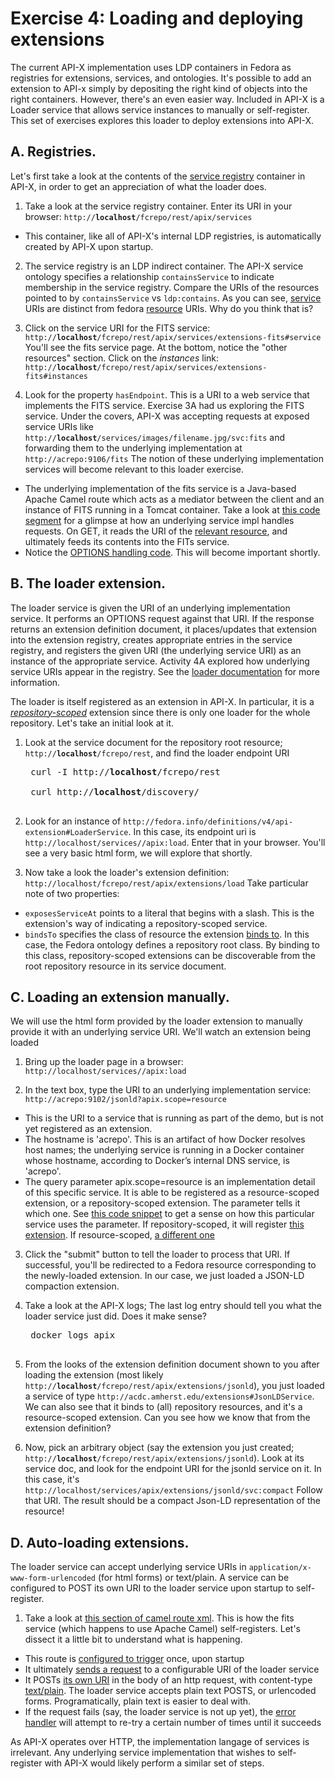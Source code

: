 # Exercise 4: Loading and deploying extensions

The current API-X implementation uses LDP containers in Fedora as registries for extensions, services, and ontologies.  It's possible to add an extension to API-x simply by depositing the right kind of objects into the right containers.  However, there's an even easier way.  Included in API-X is a Loader service that allows service instances to manually or self-register.  This set of exercises explores this loader to deploy extensions into API-X.

## A. Registries.  
Let's first take a look at the contents of the [service registry](https://github.com/fcrepo4-labs/fcrepo-api-x/blob/master/src/site/markdown/service-discovery-and-binding.md#service-registry) container in API-X, in order to get an appreciation of what the loader does.  

1. Take a look at the service registry container.  Enter its URI in your browser: <code>http://<b>localhost</b>/fcrepo/rest/apix/services</code>
  * This container, like all of API-X's internal LDP registries, is automatically created by API-X upon startup.  

2. The service registry is an LDP indirect container.  The API-X service ontology specifies a relationship `containsService` to indicate membership in the service registry.  Compare the URIs of the resources pointed to by `containsService` vs `ldp:contains`.  As you can see, [service](https://github.com/fcrepo4-labs/fcrepo-api-x/blob/master/src/site/markdown/service-discovery-and-binding.md#apixservice) URIs are distinct from fedora [resource](http://fedora.info/definitions/v4/2016/10/18/repository#Resource) URIs.  Why do you think that is?

3. Click on the service URI for the FITS service: <code>http://**localhost**/fcrepo/rest/apix/services/extensions-fits#service</code>
You'll see the fits service page.  At the bottom, notice the "other resources" section.  Click on the _instances_ link:
<code>http://**localhost**/fcrepo/rest/apix/services/extensions-fits#instances</code>

4. Look for the property `hasEndpoint`.  This is a URI to a web service that implements the FITS service.  Exercise 3A had us exploring the FITS service.  Under the covers, API-X was accepting requests at exposed service URIs like
<code>http://**localhost**/services/images/filename.jpg/svc:fits</code> and forwarding them to the underlying implementation at
`http://acrepo:9106/fits` The notion of these underlying implementation services will become relevant to this loader exercise.
  * The underlying implementation of the fits service is a Java-based Apache Camel route which acts as a mediator between the client and an instance of FITS running in a Tomcat container.  Take a look at [this code segment](https://github.com/birkland/repository-extension-services/blob/apix-demo/acrepo-exts-fits/src/main/java/edu/amherst/acdc/exts/fits/FitsRouter.java#L49-L62) for a glimpse at how an underlying service impl handles requests.  On GET, it reads the URI of the [relevant resource](https://github.com/fcrepo4-labs/fcrepo-api-x/blob/master/src/site/markdown/uris-in-apix.md#resource-scoped-services), and ultimately feeds its contents into the FITs service.
  * Notice the [OPTIONS handling code](https://github.com/fcrepo4-labs/fcrepo-api-x/blob/master/src/site/markdown/uris-in-apix.md#resource-scoped-services).  This will become important shortly.
  
## B. The loader extension.  
The loader service is given the URI of an underlying implementation service.  It performs an OPTIONS request against that URI.  If the response returns an extension definition document, it places/updates that extension into the extension registry, creates appropriate entries in the service registry, and registers the given URI (the underlying service URI) as an instance of the appropriate service.  Activity 4A explored how underlying service URIs appear in the registry.  See the [loader documentation](https://github.com/fcrepo4-labs/fcrepo-api-x/tree/master/fcrepo-api-x-loader) for more information.

The loader is itself registered as an extension in API-X.  In particular, it is a _[repository-scoped](https://github.com/fcrepo4-labs/fcrepo-api-x/blob/master/src/site/markdown/uris-in-apix.md#repository-scoped-services)_ extension since there is only one loader for the whole repository.  Let's take an initial look at it.

1. Look at the service document for the repository root resource; <code>http://<b>localhost</b>/fcrepo/rest</code>, and find the loader endpoint URI
    <pre>
    curl -I http://<b>localhost</b>/fcrepo/rest
    
    curl http://<b>localhost</b>/discovery/
    </pre>
        
2. Look for an instance of `http://fedora.info/definitions/v4/api-extension#LoaderService`.  In this case, its endpoint uri is <code>http://localhost/services//apix:load</code>.  Enter that in your browser.  You'll see a very basic html form, we will explore that shortly.

3. Now take a look the loader's extension definition: `http://localhost/fcrepo/rest/apix/extensions/load`
Take particular note of two properties:
  * `exposesServiceAt` points to a literal that begins with a slash.  This is the extension's way of indicating a repository-scoped service.
  * `bindsTo` specifies the class of resource the extension [binds to](https://github.com/fcrepo4-labs/fcrepo-api-x/blob/master/src/site/markdown/extension-definition-and-binding.md#extension-binding).  In this case, the Fedora ontology defines a repository root class.  By binding to this class, repository-scoped extensions can be discoverable from the root repository resource in its service document. 

## C. Loading an extension manually.  
We will use the html form provided by the loader extension to manually provide it with an underlying service URI.  We'll watch an extension being loaded

1. Bring up the loader page in a browser: <code>http://localhost/services//apix:load</code>

2. In the text box, type the URI to an underlying implementation service: `http://acrepo:9102/jsonld?apix.scope=resource`
  * This is the URI to a service that is running as part of the demo, but is not yet registered as an extension. 
  * The hostname is 'acrepo'.  This is an artifact of how Docker resolves host names; the underlying service is running in a Docker container whose hostname, according to Docker’s internal DNS service, is 'acrepo'.  
  * The query parameter apix.scope=resource is an implementation detail of this specific service.  It is able to be registered as a resource-scoped extension, or a repository-scoped extension.  The parameter tells it which one.  See [this code snippet](https://github.com/birkland/repository-extension-services/blob/apix-demo/acrepo-exts-jsonld/src/main/java/edu/amherst/acdc/exts/jsonld/EventRouter.java#L55-L59) to get a sense on how this particular service uses the parameter.  If repository-scoped, it will register [this extension](https://github.com/birkland/repository-extension-services/blob/apix-demo/acrepo-exts-jsonld/src/main/resources/options.ttl).  If resource-scoped, [a different one](https://github.com/birkland/repository-extension-services/blob/apix-demo/acrepo-exts-jsonld/src/main/resources/options_resource.ttl) 

3. Click the "submit" button to tell the loader to process that URI.  If successful, you'll be redirected to a Fedora resource corresponding to the newly-loaded extension.  In our case, we just loaded a JSON-LD compaction extension.

4. Take a look at the API-X logs; The last log entry should tell you what the loader service just did.  Does it make sense?
    <pre>
    docker logs apix
    </pre>

5. From the looks of the extension definition document shown to you after loading the extension (most likely <code>http://**localhost**/fcrepo/rest/apix/extensions/jsonld</code>), you just loaded a service of type
`http://acdc.amherst.edu/extensions#JsonLDService`.  We can also see that it binds to (all) repository resources, and it's a resource-scoped extension.  Can you see how we know that from the extension definition?

6. Now, pick an arbitrary object (say the extension you just created; <code>http://**localhost**/fcrepo/rest/apix/extensions/jsonld</code>).  Look at its service doc, and look for the endpoint URI for the jsonld service on it.  In this case, it's <code>http://localhost/services/apix/extensions/jsonld/svc:compact</code>
Follow that URI.  The result should be a compact Json-LD representation of the resource!

## D. Auto-loading extensions.  
The loader service can accept underlying service URIs in `application/x-www-form-urlencoded` (for html forms) or text/plain.  A service can be configured to POST its own URI to the loader service upon startup to self-register.

1. Take a look at [this section of camel route xml](https://github.com/birkland/repository-extension-services/blob/apix-demo/acrepo-exts-fits/src/main/resources/OSGI-INF/blueprint/fits-service.xml#L30-L54).  This is how the fits service (which happens to use Apache Camel) self-registers.  Let's dissect it a little bit to understand what is happening.
  * This route is [configured to trigger](https://github.com/birkland/repository-extension-services/blob/apix-demo/acrepo-exts-fits/src/main/resources/OSGI-INF/blueprint/fits-service.xml#L32) once, upon startup
  * It ultimately [sends a request](https://github.com/birkland/repository-extension-services/blob/apix-demo/acrepo-exts-fits/src/main/resources/OSGI-INF/blueprint/fits-service.xml#L51) to a configurable URI of the loader service
  * It POSTs [its own URI](https://github.com/birkland/repository-extension-services/blob/apix-demo/acrepo-exts-fits/src/main/resources/OSGI-INF/blueprint/fits-service.xml#L45) in the body of an http request, with content-type [text/plain](https://github.com/birkland/repository-extension-services/blob/apix-demo/acrepo-exts-fits/src/main/resources/OSGI-INF/blueprint/fits-service.xml#L45).  The loader service accepts plain text POSTS, or urlencoded forms.  Programatically, plain text is easier to deal with.
  * If the request fails (say, the loader service is not up yet), the [error handler](https://github.com/birkland/repository-extension-services/blob/apix-demo/acrepo-exts-fits/src/main/resources/OSGI-INF/blueprint/fits-service.xml#L33-L37) will attempt to re-try a certain number of times until it succeeds
  
As API-X operates over HTTP, the implementation langage of services is irrelevant.  Any underlying service implementation that wishes to self-register with API-X would likely perform a similar set of steps.